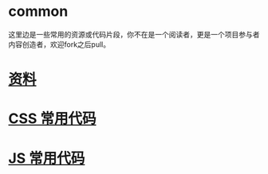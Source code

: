 # common
<p>这里边是一些常用的资源或代码片段，你不在是一个阅读者，更是一个项目参与者内容创造者，欢迎fork之后pull。</p>

<h1><a href="https://github.com/Jiaweniv/common/blob/master/data.md">资料</h1>

<h1><a href="https://github.com/Jiaweniv/common/blob/master/css.md">CSS 常用代码</a></h1>

<h1><a href="https://github.com/Jiaweniv/common/blob/master/js.md">JS 常用代码</h1>

